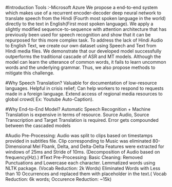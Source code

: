 #Introduction
Tools :-Microsoft Azure 
We propose a end-to-end system which makes use of a recurrent encoder-decoder deep neural network to translate speech from the Hindi (Fourth most spoken language in the world) directly to the text in English(First most spoken language). We apply a slightly modified sequence-to-sequence with attention architecture that has previously been used for speech recognition and show that it can be repurposed for this more complex task. To address the lack of Hindi Audio to English Text, we create our own dataset using Speech and Text from Hindi media files. We demonstrate that our developed model successfully outperforms the traditional cascade of ASR and MT models. Although the model can learn the utterance of common words, it fails to learn uncommon words and the underlying grammar. Thus, we also propose methods to mitigate this challenge.


#Why Speech Translation?
Valuable for documentation of low-resource languages. Helpful in crisis relief; Can help workers to respond to requests made in a foreign language. Extend access of regional media resources to global crowd( Ex: Youtube Auto-Caption).

#Why End-to-End Model?
Automatic Speech Recognition + Machine Translation is expensive in terms of resource. Source Audio, Source Transcription and Target Translation is required. Error gets compounded between the cascaded models

#Audio Pre-Processing:
Audio was split to clips based on timestamps provided in subtitles file.
Clip corresponding to Music was eliminated
80-Dimensional Mel Fbank, Delta, and Delta-Delta Features were extracted for windows of 25ms and Stride of 10ms. (Decomposition of Audio based on frequency(Hz).)
#Text Pre-Processing:
Basic Cleaning: Removed Punctuations and Lowercase each character.
Lemmatized words using NLTK package. (Vocab Reduction: 2k Words)
Eliminated Words with Less than 10 Occurrences and replaced them with placeholder in the text.( Vocab Reduction: 6k words; Occurence Reduction: ~15k)
